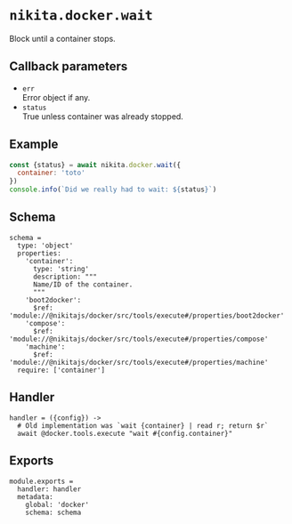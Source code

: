 
# `nikita.docker.wait`

Block until a container stops.

## Callback parameters

* `err`   
  Error object if any.   
* `status`   
  True unless container was already stopped.

## Example

```js
const {status} = await nikita.docker.wait({
  container: 'toto'
})
console.info(`Did we really had to wait: ${status}`)
```

## Schema

    schema =
      type: 'object'
      properties:
        'container':
          type: 'string'
          description: """
          Name/ID of the container.
          """
        'boot2docker':
          $ref: 'module://@nikitajs/docker/src/tools/execute#/properties/boot2docker'
        'compose':
          $ref: 'module://@nikitajs/docker/src/tools/execute#/properties/compose'
        'machine':
          $ref: 'module://@nikitajs/docker/src/tools/execute#/properties/machine'
      require: ['container']

## Handler

    handler = ({config}) ->
      # Old implementation was `wait {container} | read r; return $r`
      await @docker.tools.execute "wait #{config.container}"

## Exports

    module.exports =
      handler: handler
      metadata:
        global: 'docker'
        schema: schema
